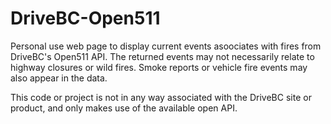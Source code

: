 # DriveBC-Open511
Personal use web page to display current events asoociates with fires from DriveBC's Open511 API.
The returned events may not necessarily relate to highway closures or wild fires.  Smoke reports or vehicle fire events may also appear in the data.

This code or project is not in any way associated with the DriveBC site or product, and only makes use of the available open API.


